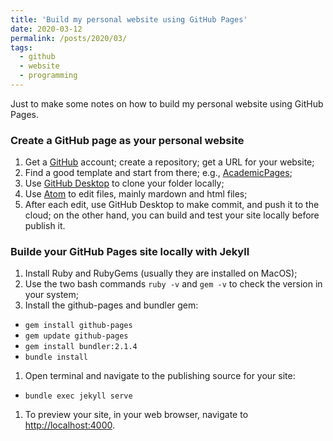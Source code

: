 ```yaml
---
title: 'Build my personal website using GitHub Pages'
date: 2020-03-12
permalink: /posts/2020/03/
tags:
  - github
  - website
  - programming
---
```


Just to make some notes on how to build my personal website using GitHub Pages.

### Create a GitHub page as your personal website

1. Get a [GitHub](https://github.com/) account; create a repository; get a URL for your website;
2. Find a good template and start from there; e.g., [AcademicPages](https://github.com/academicpages/academicpages.github.io);
3. Use [GitHub Desktop](https://desktop.github.com/) to clone your folder locally;
4. Use [Atom](https://atom.io/) to edit files, mainly mardown and html files;
5. After each edit, use GitHub Desktop to make commit, and push it to the cloud; on the other hand, you can build and test your site locally before publish it.


### Builde your GitHub Pages site locally with Jekyll

1. Install Ruby and RubyGems (usually they are installed on MacOS);
1. Use the two bash commands `ruby -v` and `gem -v` to check the version in your system;
1. Install the github-pages and bundler gem:
  * `gem install github-pages`
  * `gem update github-pages`
  * `gem install bundler:2.1.4`
  * `bundle install`
1. Open terminal and navigate to the publishing source for your site:
  * `bundle exec jekyll serve`
1. To preview your site, in your web browser, navigate to [http://localhost:4000](http://localhost:4000).
